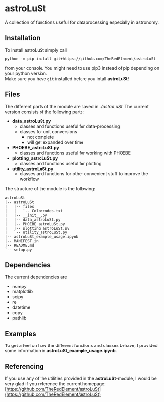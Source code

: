 # astroLuSt

A collection of functions useful for dataprocessing especially in astronomy.

## Installation

To install astroLuSt simply call
```shell
python -m pip install git+https://github.com/TheRedElement/astroLuSt
```
from your console.
You might need to use pip3 instead of pip depending on your python version. <br>
Make sure you have `git` installed before you intall __astroLuSt__!

## Files

The different parts of the module are saved in *./astroLuSt*.
The current version consists of the following parts:
- __data_astroLuSt.py__
    - classes and functions useful for data-processing
    - classes for unit conversions
        - not complete
        - will get expanded over time
- __PHOEBE_astroLuSt.py__
    - classes and functions useful for working with PHOEBE
- __plotting_astroLuSt.py__
    - classes and functions useful for plotting
- __utility_astroLuSt.py__
    - classes and functions for other convenient stuff to improve the workflow

The structure of the module is the following:

```
astroLuSt
|-- astroLuSt
|   |-- files
|   |   `-- Colorcodes.txt
|   |-- __init__.py
|   |-- data_astroLuSt.py
|   |-- PHOEBE_astroLuSt.py
|   |-- plotting_astroLuSt.py
|   `-- utility_astroLuSt.py
|-- astroLuSt_example_usage.ipynb
|-- MANIFEST.in
|-- README.md
`-- setup.py
```

## Dependencies

The current dependencies are
- numpy
- matplotlib
- scipy
- re
- datetime
- copy
- pathlib

## Examples

To get a feel on how the different functions and classes behave, I provided some information in __astroLuSt_example_usage.ipynb__.

## Referencing

If you use any of the utilities provided in the __astroLuSt__-module, I would be very glad if you reference the current homepage:
[https://github.com/TheRedElement/astroLuSt](https://github.com/TheRedElement/astroLuSt)